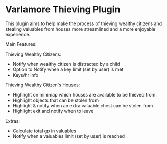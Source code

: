# Varlamore Thieving Plugin  
This plugin aims to help make the process of thieving wealthy citizens and stealing valuables from houses more streamlined and a more enjoyable experience. 

Main Features:

Thieving Wealthy Citizens:
- Notify when wealthy citizen is distracted by a child
- Option to Notify when a key limit (set by user) is met
- Keys/hr info

Thieving Wealthy Citizen's Houses:
- Highlight on minimap which houses are available to be thieved from.
- Highlight objects that can be stolen from
- Highlight & notify when an extra valuable chest can be stolen from
- Highlight exit and notify when to leave

Extras:
- Calculate total gp in valuables
- Notify when a valuables limit (set by user) is reached
